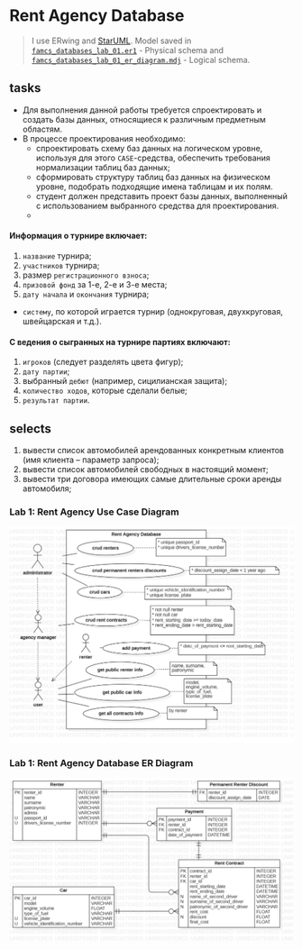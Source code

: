 # Rent Agency Database
> I use ERwing and [StarUML](http://staruml.io/). Model saved in
> [`famcs_databases_lab_01.er1`](https://github.com/vetasavitskaya/famcs_databases_labs/blob/main/famcs_databases_lab_01/famcs_databases_lab_01.er1) - Physical schema and 
> [`famcs_databases_lab_01_er_diagram.mdj`](https://github.com/vetasavitskaya/famcs_databases_labs/blob/main/famcs_databases_lab_01/famcs_databases_lab_01_er_diagram.mdj) - Logical schema.
## tasks
- Для выполнения данной работы требуется спроектировать и создать базы данных, относящиеся к различным предметным областям.
- В процессе проектирования необходимо:
  - спроектировать схему баз данных на логическом уровне, используя для этого `CASE`-средства, обеспечить требования нормализации таблиц баз данных;
  - сформировать структуру таблиц баз данных на физическом уровне, подобрать подходящие имена таблицам и их полям.
  - студент должен представить проект базы данных, выполненный с использованием выбранного средства для проектирования.
  - 
#### Информация о турнире включает:
1. `название` турнира;
2. `участников` турнира;
3. размер `регистрационного взноса`;
4. `призовой фонд` за 1-е, 2-е и 3-е места;
5. `дату начала` и `окончания` турнира;

- `систему`, по которой играется турнир (однокруговая, двухкруговая, швейцарская
  и т.д.).

#### С ведения о сыгранных на турнире партиях включают:
1. `игроков` (следует разделять цвета фигур);
2. `дату партии`;
3. выбранный `дебют` (например, сицилианская защита);
4. `количество ходов`, которые сделали белые;
5. `результат партии`.

## selects
1. вывести список автомобилей арендованных конкретным клиентов (имя клиента – параметр запроса);
2. вывести список автомобилей свободных в настоящий момент;
3. вывести три договора имеющих самые длительные сроки аренды автомобиля;
   
### Lab 1: Rent Agency Use Case Diagram
![*Rent Agency Use Case Diagram*](https://github.com/vetasavitskaya/famcs_databases_labs/blob/main/famcs_databases_lab_01/Rent%20Agency%20Use%20Case%20Diagram.png)

### Lab 1: Rent Agency Database ER Diagram
![*Rent Agency Database ER Diagram*](https://github.com/vetasavitskaya/famcs_databases_labs/blob/main/famcs_databases_lab_01/Rent%20Agency%20Database%20ER%20Diagram.png)

